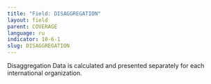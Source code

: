 ```yaml
---
title: "Field: DISAGGREGATION"
layout: field
parent: COVERAGE
language: ru
indicator: 10-6-1
slug: DISAGGREGATION
---
```

Disaggregation
Data is calculated and presented separately for each international organization.